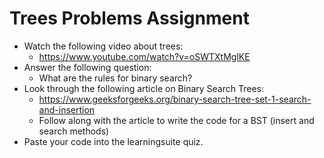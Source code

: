 # Trees Problems Assignment

- Watch the following video about trees:
    - https://www.youtube.com/watch?v=oSWTXtMglKE
- Answer the following question: 
    - What are the rules for binary search?
- Look through the following article on Binary Search Trees:
    - https://www.geeksforgeeks.org/binary-search-tree-set-1-search-and-insertion
    - Follow along with the article to write the code for a BST (insert and search methods)
- Paste your code into the learningsuite quiz.
